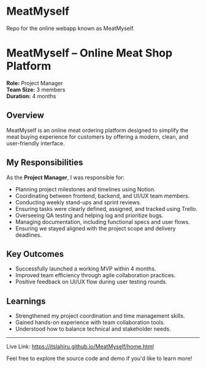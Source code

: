 # MeatMyself
Repo for the online webapp known as MeatMyself.

# MeatMyself – Online Meat Shop Platform

**Role:** Project Manager  
**Team Size:** 3 members  
**Duration:** 4 months 

## Overview
MeatMyself is an online meat ordering platform designed to simplify the meat buying experience for customers by offering a modern, clean, and user-friendly interface.

## My Responsibilities
As the **Project Manager**, I was responsible for:

- Planning project milestones and timelines using Notion.
- Coordinating between frontend, backend, and UI/UX team members.
- Conducting weekly stand-ups and sprint reviews.
- Ensuring tasks were clearly defined, assigned, and tracked using Trello.
- Overseeing QA testing and helping log and prioritize bugs.
- Managing documentation, including functional specs and user flows.
- Ensuring we stayed aligned with the project scope and delivery deadlines.

## Key Outcomes
- Successfully launched a working MVP within 4 months.
- Improved team efficiency through agile collaboration practices.
- Positive feedback on UI/UX flow during user testing rounds.

## Learnings
- Strengthened my project coordination and time management skills.
- Gained hands-on experience with team collaboration tools.
- Understood how to balance technical and stakeholder needs.

---

Live Link: https://itslahiru.github.io/MeatMyself/home.html

Feel free to explore the source code and demo if you'd like to learn more!
